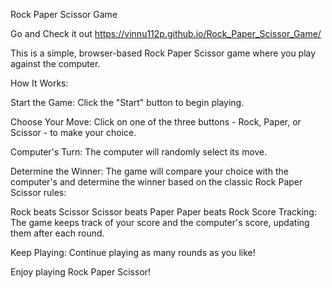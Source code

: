 Rock Paper Scissor Game

Go and Check it out https://vinnu112p.github.io/Rock_Paper_Scissor_Game/

This is a simple, browser-based Rock Paper Scissor game where you play against the computer.

How It Works:

Start the Game: Click the "Start" button to begin playing.

Choose Your Move: Click on one of the three buttons - Rock, Paper, or Scissor - to make your choice.

Computer's Turn: The computer will randomly select its move.

Determine the Winner: The game will compare your choice with the computer's and determine the winner based on the classic Rock Paper Scissor rules:

Rock beats Scissor
Scissor beats Paper
Paper beats Rock
Score Tracking: The game keeps track of your score and the computer's score, updating them after each round.

Keep Playing: Continue playing as many rounds as you like!

Enjoy playing Rock Paper Scissor!
